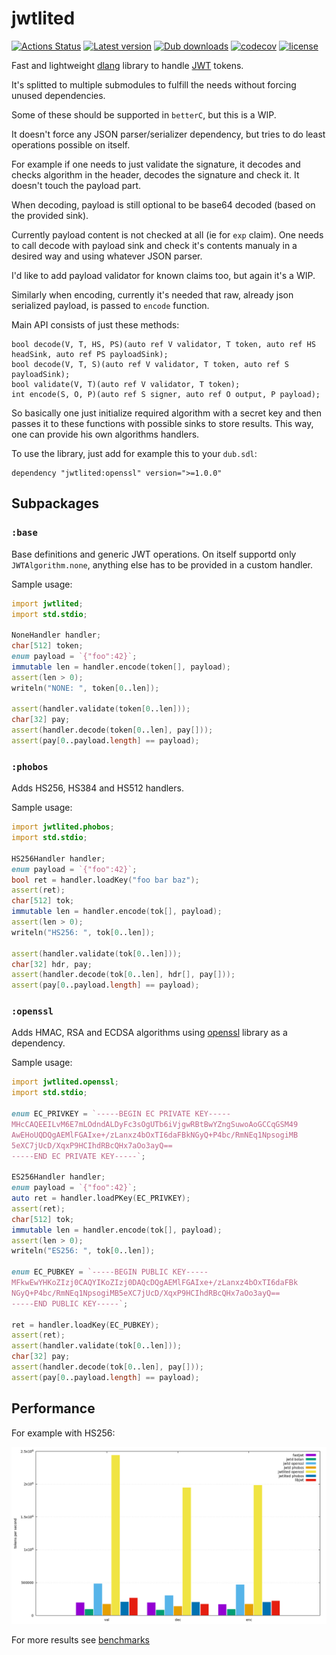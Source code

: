 # jwtlited
[![Actions Status](https://github.com/tchaloupka/jwtlited/workflows/ci/badge.svg)](https://github.com/tchaloupka/jwtlited/actions)
[![Latest version](https://img.shields.io/dub/v/jwtlited.svg)](https://code.dlang.org/packages/jwtlited)
[![Dub downloads](https://img.shields.io/dub/dt/jwtlited.svg)](http://code.dlang.org/packages/jwtlited)
[![codecov](https://codecov.io/gh/tchaloupka/jwtlited/branch/main/graph/badge.svg)](https://codecov.io/gh/tchaloupka/jwtlited)
[![license](https://img.shields.io/github/license/tchaloupka/jwtlited.svg)](https://github.com/tchaloupka/jwtlited/blob/main/LICENSE)

Fast and lightweight [dlang](https://dlang.org) library to handle [JWT](https://jwt.io) tokens.

It's splitted to multiple submodules to fulfill the needs without forcing unused dependencies.

Some of these should be supported in `betterC`, but this is a WIP.

It doesn't force any JSON parser/serializer dependency, but tries to do least operations possible on itself.

For example if one needs to just validate the signature, it decodes and checks algorithm in the header, decodes the signature and check it. It doesn't touch the payload part.

When decoding, payload is still optional to be base64 decoded (based on the provided sink).

Currently payload content is not checked at all (ie for `exp` claim). One needs to call decode with payload sink and check it's contents manualy in a desired way and using whatever JSON parser.

I'd like to add payload validator for known claims too, but again it's a WIP.

Similarly when encoding, currently it's needed that raw, already json serialized payload, is passed to `encode` function.

Main API consists of just these methods:

```
bool decode(V, T, HS, PS)(auto ref V validator, T token, auto ref HS headSink, auto ref PS payloadSink);
bool decode(V, T, S)(auto ref V validator, T token, auto ref S payloadSink);
bool validate(V, T)(auto ref V validator, T token);
int encode(S, O, P)(auto ref S signer, auto ref O output, P payload);
```

So basically one just initialize required algorithm with a secret key and then passes it to these functions with possible sinks to store results.
This way, one can provide his own algorithms handlers.

To use the library, just add for example this to your `dub.sdl`:

```SDL
dependency "jwtlited:openssl" version=">=1.0.0"
```

## Subpackages

### `:base`

Base definitions and generic JWT operations.
On itself supportd only `JWTAlgorithm.none`, anything else has to be provided in a custom handler.

Sample usage:

```D
import jwtlited;
import std.stdio;

NoneHandler handler;
char[512] token;
enum payload = `{"foo":42}`;
immutable len = handler.encode(token[], payload);
assert(len > 0);
writeln("NONE: ", token[0..len]);

assert(handler.validate(token[0..len]));
char[32] pay;
assert(handler.decode(token[0..len], pay[]));
assert(pay[0..payload.length] == payload);
```

### `:phobos`

Adds HS256, HS384 and HS512 handlers.

Sample usage:

```D
import jwtlited.phobos;
import std.stdio;

HS256Handler handler;
enum payload = `{"foo":42}`;
bool ret = handler.loadKey("foo bar baz");
assert(ret);
char[512] tok;
immutable len = handler.encode(tok[], payload);
assert(len > 0);
writeln("HS256: ", tok[0..len]);

assert(handler.validate(tok[0..len]));
char[32] hdr, pay;
assert(handler.decode(tok[0..len], hdr[], pay[]));
assert(pay[0..payload.length] == payload);
```

### `:openssl`

Adds HMAC, RSA and ECDSA algorithms using [openssl](https://code.dlang.org/packages/openssl) library as a dependency.

Sample usage:

```D
import jwtlited.openssl;
import std.stdio;

enum EC_PRIVKEY = `-----BEGIN EC PRIVATE KEY-----
MHcCAQEEILvM6E7mLOdndALDyFc3sOgUTb6iVjgwRBtBwYZngSuwoAoGCCqGSM49
AwEHoUQDQgAEMlFGAIxe+/zLanxz4bOxTI6daFBkNGyQ+P4bc/RmNEq1NpsogiMB
5eXC7jUcD/XqxP9HCIhdRBcQHx7aOo3ayQ==
-----END EC PRIVATE KEY-----`;

ES256Handler handler;
enum payload = `{"foo":42}`;
auto ret = handler.loadPKey(EC_PRIVKEY);
assert(ret);
char[512] tok;
immutable len = handler.encode(tok[], payload);
assert(len > 0);
writeln("ES256: ", tok[0..len]);

enum EC_PUBKEY = `-----BEGIN PUBLIC KEY-----
MFkwEwYHKoZIzj0CAQYIKoZIzj0DAQcDQgAEMlFGAIxe+/zLanxz4bOxTI6daFBk
NGyQ+P4bc/RmNEq1NpsogiMB5eXC7jUcD/XqxP9HCIhdRBcQHx7aOo3ayQ==
-----END PUBLIC KEY-----`;

ret = handler.loadKey(EC_PUBKEY);
assert(ret);
assert(handler.validate(tok[0..len]));
char[32] pay;
assert(handler.decode(tok[0..len], pay[]));
assert(pay[0..payload.length] == payload);
```

## Performance

For example with HS256:

![results](https://github.com/tchaloupka/jwtlited/blob/main/benchmarks/results/speed_hs256.png)

For more results see [benchmarks](https://github.com/tchaloupka/jwtlited/blob/main/benchmarks/README.md)
